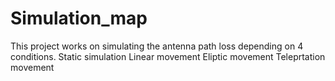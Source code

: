 # Simulation_map
This project works on simulating the antenna path loss depending on 4 conditions.
Static simulation
Linear movement
Eliptic movement
Teleprtation movement
